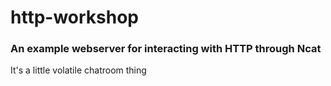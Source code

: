 # http-workshop

### An example webserver for interacting with HTTP through Ncat

It's a little volatile chatroom thing
